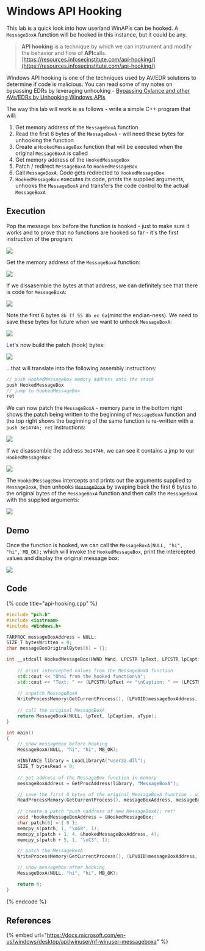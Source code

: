 # Windows API Hooking

This lab is a quick look into how userland WinAPIs can be hooked. A `MessageBoxA` function will be hooked in this instance, but it could be any.

> **API hooking** is a technique by which we can instrument and modify the behavior and flow of **API**calls.  
> [https://resources.infosecinstitute.com/api-hooking/](https://resources.infosecinstitute.com/api-hooking/)

Windows API hooking is one of the techniques used by AV/EDR solutions to determine if code is malicious. You can read some of my notes on bypassing EDRs by leveraging unhooking - [Bypassing Cylance and other AVs/EDRs by Unhooking Windows APIs](../defense-evasion/bypassing-cylance-and-other-avs-edrs-by-unhooking-windows-apis.md)

The way this lab will work is as follows - write a simple C++ program that will:

1. Get memory address of the `MessageBoxA` function
2. Read the first 6 bytes of the `MessageBoxA` - will need these bytes for unhooking the function
3. Create a `HookedMessageBox` function that will be executed when the original `MessageBoxA` is called
4. Get memory address of the `HookedMessageBox`
5. Patch / redirect `MessageBoxA` to `HookedMessageBox`
6. Call `MessageBoxA`. Code gets redirected to `HookedMessageBox`
7. `HookedMessageBox` executes its code, prints the supplied arguments, unhooks the `MessageBoxA` and transfers the code control to the actual `MessageBoxA`

## Execution

Pop the message box before the function is hooked - just to make sure it works and to prove that no functions are hooked so far -  it's the first instruction of the program:

![](../../.gitbook/assets/annotation-2019-06-30-185043.png)

Get the memory address of the `MessageBoxA` function:

![](../../.gitbook/assets/annotation-2019-06-30-185215.png)

If we dissasemble the bytes at that address, we can definitely see that there is code for `MessageBoxA`:

![](../../.gitbook/assets/annotation-2019-06-30-185320.png)

Note the first 6 bytes `8b ff 55 8b ec 6a`\(mind the endian-ness\). We need to save these bytes for future when we want to unhook `MessageBoxA`:

![](../../.gitbook/assets/originalbytes.gif)

Let's now build the patch \(hook\) bytes:  


![](../../.gitbook/assets/annotation-2019-06-30-190323.png)

...that will translate into the following assembly instructions:

```csharp
// push HookedMessageBox memory address onto the stack
push HookedMessageBox
// jump to HookedMessageBox
ret
```

We can now patch the `MessageBoxA` - memory pane in the bottom right shows the patch being written to the beginning of `MessageBoxA` function and the top right shows the beginning of the same function is re-written with a `push 3e1474h; ret` instructions:

![](../../.gitbook/assets/patchingmessageboxa.gif)

If we disassemble the address `3e1474h`, we can see it contains a jmp to our `HookedMessageBox`:

![](../../.gitbook/assets/image%20%28236%29.png)

The `HookedMessageBox` intercepts and prints out the arguments supplied to `MessageBoxA`, then unhooks ~~`MessageBoxA`~~ by swaping back the first 6 bytes to the original bytes of the `MessageBoxA` function and then calls the `MessageBoxA` with the supplied arguments:

![](../../.gitbook/assets/image%20%2860%29.png)

## Demo

Once the function is hooked, we can call the `MessageBoxA(NULL, "hi", "hi", MB_OK);` which will invoke the `HookedMessageBox`, print the intercepted values and display the original message box:

![](../../.gitbook/assets/hookedmessagebox.gif)

## Code

{% code title="api-hooking.cpp" %}
```cpp
#include "pch.h"
#include <iostream>
#include <Windows.h>

FARPROC messageBoxAddress = NULL;
SIZE_T bytesWritten = 0;
char messageBoxOriginalBytes[6] = {};

int __stdcall HookedMessageBox(HWND hWnd, LPCSTR lpText, LPCSTR lpCaption, UINT uType) {
	
	// print intercepted values from the MessageBoxA function
	std::cout << "Ohai from the hooked function\n";
	std::cout << "Text: " << (LPCSTR)lpText << "\nCaption: " << (LPCSTR)lpCaption << std::endl;
	
	// unpatch MessageBoxA
	WriteProcessMemory(GetCurrentProcess(), (LPVOID)messageBoxAddress, messageBoxOriginalBytes, sizeof(messageBoxOriginalBytes), &bytesWritten);
	
	// call the original MessageBoxA
	return MessageBoxA(NULL, lpText, lpCaption, uType);
}

int main()
{
	// show messagebox before hooking
	MessageBoxA(NULL, "hi", "hi", MB_OK);

	HINSTANCE library = LoadLibraryA("user32.dll");
	SIZE_T bytesRead = 0;
	
	// get address of the MessageBox function in memory
	messageBoxAddress = GetProcAddress(library, "MessageBoxA");

	// save the first 6 bytes of the original MessageBoxA function - will need for unhooking
	ReadProcessMemory(GetCurrentProcess(), messageBoxAddress, messageBoxOriginalBytes, 6, &bytesRead);
	
	// create a patch "push <address of new MessageBoxA); ret"
	void *hookedMessageBoxAddress = &HookedMessageBox;
	char patch[6] = { 0 };
	memcpy_s(patch, 1, "\x68", 1);
	memcpy_s(patch + 1, 4, &hookedMessageBoxAddress, 4);
	memcpy_s(patch + 5, 1, "\xC3", 1);

	// patch the MessageBoxA
	WriteProcessMemory(GetCurrentProcess(), (LPVOID)messageBoxAddress, patch, sizeof(patch), &bytesWritten);

	// show messagebox after hooking
	MessageBoxA(NULL, "hi", "hi", MB_OK);

	return 0;
}
```
{% endcode %}

## References

{% embed url="https://docs.microsoft.com/en-us/windows/desktop/api/winuser/nf-winuser-messageboxa" %}

